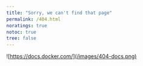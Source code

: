```yaml
---
title: "Sorry, we can't find that page"
permalink: /404.html
noratings: true
notoc: true
tree: false
---
```


![https://docs.docker.com/](/images/404-docs.png)
